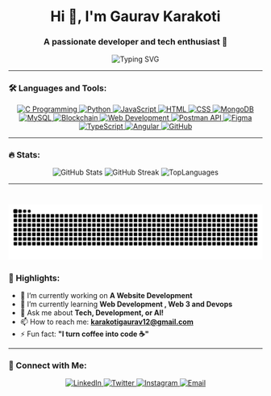 <h1 align="center">Hi 👋, I'm Gaurav Karakoti</h1>
<h3 align="center">A passionate developer and tech enthusiast 🚀</h3>

<p align="center">
  <img src="https://readme-typing-svg.herokuapp.com?font=Fira+Code&weight=500&size=24&pause=1000&color=F75C7E&center=true&vCenter=true&width=435&lines=Full-Stack+Developer;Machine+Learning+Engineer;Open-Source+Contributor;Tech+Explorer;Always+Learning+%F0%9F%8C%8C" alt="Typing SVG" />
</p>

---

### 🛠️ Languages and Tools:
<p align="center">
  <a href="https://www.cprogramming.com/" target="_blank"> <img src="https://img.icons8.com/color/48/000000/c-programming.png" alt="C Programming" /> </a>
  <a href="https://www.python.org" target="_blank"> <img src="https://img.icons8.com/color/48/000000/python.png" alt="Python" /> </a>
  <a href="https://developer.mozilla.org/en-US/docs/Web/JavaScript" target="_blank"> <img src="https://img.icons8.com/color/48/000000/javascript.png" alt="JavaScript" /> </a>
  <a href="https://www.w3.org/html/" target="_blank"> <img src="https://img.icons8.com/color/48/000000/html-5.png" alt="HTML" /> </a>
  <a href="https://www.w3schools.com/css/" target="_blank"> <img src="https://img.icons8.com/color/48/000000/css3.png" alt="CSS" /> </a>
  <a href="https://www.mongodb.com/" target="_blank"> <img src="https://img.icons8.com/color/48/000000/mongodb.png" alt="MongoDB" /> </a>
  <a href="https://www.mysql.com/" target="_blank"> <img src="https://img.icons8.com/color/48/000000/mysql-logo.png" alt="MySQL" /> </a>
  <a href="https://blockchain.com/" target="_blank"> <img src="https://img.icons8.com/color/48/000000/blockchain.png" alt="Blockchain" /> </a>
  <a href="https://developer.mozilla.org/en-US/docs/Web/Guide/HTML/HTML5" target="_blank"> <img src="https://img.icons8.com/color/48/000000/web-design.png" alt="Web Development" /> </a>
  <a href="https://www.postman.com/" target="_blank"> <img src="https://img.icons8.com/dusk/48/000000/api.png" alt="Postman API" /> </a>
  <a href="https://www.figma.com/" target="_blank"> <img src="https://img.icons8.com/color/48/000000/figma--v1.png" alt="Figma" /> </a>
  <a href="https://www.typescriptlang.org/" target="_blank"> <img src="https://img.icons8.com/color/48/000000/typescript.png" alt="TypeScript" /> </a>
  <a href="https://angular.io/" target="_blank"> <img src="https://img.icons8.com/color/48/000000/angularjs.png" alt="Angular" /> </a>
  <a href="https://github.com/" target="_blank"> <img src="https://img.icons8.com/ios-filled/50/6e40c9/github.png" alt="GitHub" /> </a>
</p>

---

### 🔥 Stats:
<p align="center">
  <img src="https://github-readme-stats.vercel.app/api?username=GauravKarakoti&show_icons=true&theme=radical" alt="GitHub Stats" />
  <img src="https://github-readme-streak-stats.herokuapp.com/?user=GauravKarakoti&theme=radical" alt="GitHub Streak" />
  <img src="https://github-readme-stats.vercel.app/api/top-langs/?username=GauravKarakoti&layout=compact&theme=radical" alt="TopLanguages"/>
</p>

---

###

<br clear="both">

<img src="https://github.com/GauravKarakoti/GauravKarakoti/blob/output/snake.svg" alt="Snake animation" />

###

### 🌟 Highlights:
- 🔭 I’m currently working on **A Website Development**
- 🌱 I’m currently learning **Web Development , Web 3 and Devops**
- 💬 Ask me about **Tech, Development, or AI!**
- 📫 How to reach me: **karakotigaurav12@gmail.com**
- ⚡ Fun fact: **"I turn coffee into code ☕"**

---

### 🤝 Connect with Me:
<p align="center">
  <a href="https://www.linkedin.com/in/gaurav-karakoti-248960302" target="_blank">
    <img src="https://img.icons8.com/color/48/000000/linkedin.png" alt="LinkedIn" />
  </a>
  <a href="https://x.com/GauravKara_koti" target="_blank">
    <img src="https://img.icons8.com/color/48/000000/twitter--v1.png" alt="Twitter" />
  </a>
  <a href="https://instagram.com/gaurav._.karakoti" target="_blank">
    <img src="https://img.icons8.com/color/48/000000/instagram-new.png" alt="Instagram" />
  </a>
  <a href="mailto:karakotigaurav12@gmail.com" target="_blank">
    <img src="https://img.icons8.com/color/48/000000/gmail.png" alt="Email" />
  </a>
</p>
